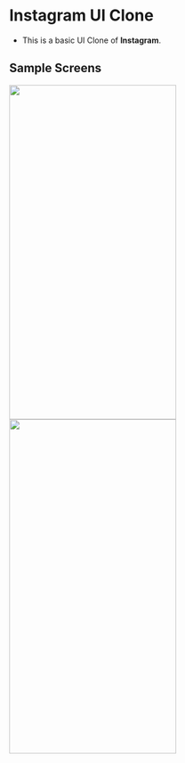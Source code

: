 # Instagram UI Clone
* This is a basic UI Clone of **Instagram**.

## Sample Screens

<img src="https://user-images.githubusercontent.com/73739259/136709287-27890e14-c663-448c-8c4f-9774f8e62733.jpg" height="600" width="300" />

<img src="https://user-images.githubusercontent.com/73739259/136709320-c8e5c134-3d5c-4120-bb2a-41751851a2be.jpg" height="600" width="300" />




